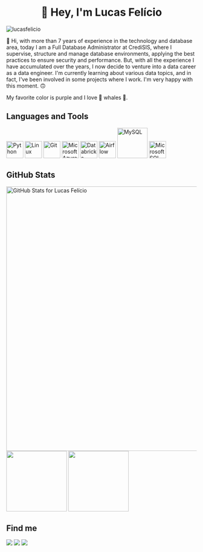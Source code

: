 <h1 align='center'>👋 Hey, I'm Lucas Felício</h1>

![lucasfelicio](https://github.com/lucasfelicio/lucasfelicio/assets/36642104/c31ad33a-c3e2-4d6d-9f9b-a55d5f41908e)

🙋 Hi, with more than 7 years of experience in the technology and database area, today I am a Full Database Administrator at CrediSIS, where I supervise, structure and manage database environments, applying the best practices to ensure security and performance.
But, with all the experience I have accumulated over the years, I now decide to venture into a data career as a data engineer. I'm currently learning about various data topics, and in fact, I've been involved in some projects where I work. I'm very happy with this moment. 🙃

My favorite color is purple and I love 🐋 whales 🐳.

Languages and Tools
---
<div>
  <img src="https://cdn.freebiesupply.com/logos/large/2x/python-5-logo-png-transparent.png" width="45" alt="Python">
  <img src="https://pngimg.com/uploads/linux/linux_PNG13.png" width="45" alt="Linux">
  <img src="https://git-scm.com/images/logos/downloads/Git-Icon-1788C.png" width="45" alt="Git">
  <img src="https://seeklogo.com/images/M/microsoft-azure-logo-2575D39E82-seeklogo.com.png" width="45" alt="Microsoft Azure">
  <img src="https://lh3.googleusercontent.com/j-urjH7S4JY9op3WIGELnPm_cBxin_zlzOWBQVIfILAaBbRNnl5HPuwWIFnhdJT2DsixEfL_whHngFzFSZ6Q=w240-h240" width="45" alt="Databricks">
  <img src="https://airflow.apache.org/docs/apache-airflow/1.10.15/_images/pin_large.png" width="45" alt="Airflow">
  <img src="https://1000logos.net/wp-content/uploads/2020/08/MySQL-Logo.png" width="80" alt="MySQL">
  <img src="https://i.pinimg.com/originals/00/47/41/004741d0cd8e7face0e44392387ac18c.png" width="45" alt="Microsoft SQL Server">
</div>


GitHub Stats
---

<img src="https://github-readme-stats.vercel.app/api?username=lucasfelicio&show_icons=true&include_all_commits=true&count_private=true&theme=jolly&hide_border=true&layout=compact" alt="GitHub Stats for Lucas Felício" width="700">
<div>
  <img loading="lazy" height="160em" src="https://github-readme-stats.vercel.app/api/top-langs/?username=lucasfelicio&theme=jolly&show_icons=true&hide_border=true&layout=compact">
  <img loading="lazy" height="160em" src="https://github-readme-streak-stats.herokuapp.com/?user=lucasfelicio&theme=jolly&hide_border=true">
</div>

Find me
---

<div>
  <a href="https://www.linkedin.com/in/lucasfeliccio" target="_blank"><img loading="lazy" src="https://img.shields.io/badge/-LinkedIn-%230077B5?style=for-the-badge&logo=linkedin&logoColor=white" target="_blank"></a> 
  <a href="https://instagram.com/lucasfeliccio" target="_blank"><img loading="lazy" src="https://img.shields.io/badge/-Instagram-%23E4405F?style=for-the-badge&logo=instagram&logoColor=white" target="_blank"></a>
  <a href = "mailto:lucasfeliccio@gamil.com"><img loading="lazy" src="https://img.shields.io/badge/Gmail-D14836?style=for-the-badge&logo=gmail&logoColor=white" target="_blank"></a>
</div>
